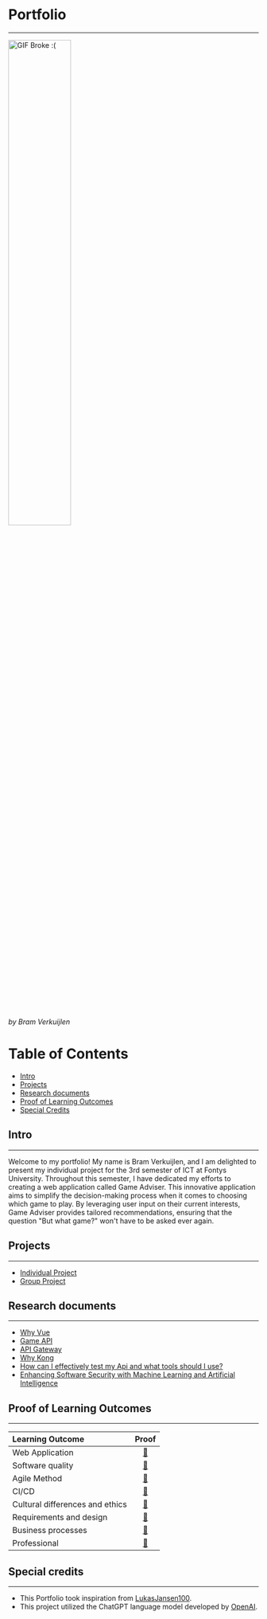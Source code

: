# Portfolio
***
<img src="https://thumbs.gfycat.com/SevereEvilDeer-max-1mb.gif" alt="GIF Broke :(" width="50%" height="50%" />

*by Bram Verkuijlen*

# Table of Contents
- [Intro](#intro)
- [Projects](#projects)
- [Research documents](#research-documents)
- [Proof of Learning Outcomes](#proof-of-learning-outcomes)
- [Special Credits](#special-credits)

## Intro
***
Welcome to my portfolio! My name is Bram Verkuijlen, and I am delighted to present my individual project for the 3rd semester of ICT at Fontys University. Throughout this semester, I have dedicated my efforts to creating a web application called Game Adviser. This innovative application aims to simplify the decision-making process when it comes to choosing which game to play. By leveraging user input on their current interests, Game Adviser provides tailored recommendations, ensuring that the question "But what game?" won't have to be asked ever again.

## Projects
***
- [Individual Project](https://github.com/Phantom-works)
- [Group Project](https://github.com/Null-Not-Found)

## Research documents
***
- [Why Vue](https://github.com/BramVerkuijlen/Portfolio-S3/blob/main/Research/Why%20Vue.md)
- [Game API](https://github.com/BramVerkuijlen/Portfolio-S3/blob/main/Research/Game%20API.md)
- [API Gateway](https://github.com/BramVerkuijlen/Portfolio-S3/blob/main/Research/API%20Gateway.md)
- [Why Kong](https://github.com/BramVerkuijlen/Portfolio-S3/blob/main/Research/Why%20Kong.md)
- [How can I effectively test my Api and what tools should I use?](https://github.com/BramVerkuijlen/Portfolio-S3/blob/main/Research/ResearchAPITesting.md)
- [Enhancing Software Security with Machine Learning and Artificial Intelligence](https://github.com/BramVerkuijlen/Portfolio-S3/blob/main/Research/SecurityMachineLearning.md#real-life-applications)


## Proof of Learning Outcomes
***
| Learning Outcome | Proof |
|:-----------------|:-----:|
|Web Application| [🔗](https://github.com/BramVerkuijlen/Portfolio-S3/blob/main/ProofLearningOutcomes/Web%20application.md)
|Software quality| [🔗](https://github.com/BramVerkuijlen/Portfolio-S3/blob/main/ProofLearningOutcomes/SoftwareQuality.md)
|Agile Method| [🔗](https://github.com/BramVerkuijlen/Portfolio-S3/blob/main/ProofLearningOutcomes/Agile.md)
|CI/CD| [🔗](https://github.com/BramVerkuijlen/Portfolio-S3/blob/main/ProofLearningOutcomes/CI-CD.md)
|Cultural differences and ethics| [🔗](https://github.com/BramVerkuijlen/Portfolio-S3/blob/main/ProofLearningOutcomes/Cultural%20differences%20and%20ethics.md)
|Requirements and design| [🔗](https://github.com/BramVerkuijlen/Portfolio-S3/blob/main/ProofLearningOutcomes/Requirements%20and%20design.md)
|Business processes| [🔗](https://github.com/BramVerkuijlen/Portfolio-S3/blob/main/ProofLearningOutcomes/Business%20processes.md)
|Professional| [🔗](https://github.com/BramVerkuijlen/Portfolio-S3/blob/main/ProofLearningOutcomes/Professional.md)

## Special credits
***
- This Portfolio took inspiration from [LukasJansen100](https://github.com/LukasJansen100/Portfolio-S3).
- This project utilized the ChatGPT language model developed by [OpenAI](https://openai.com/).



